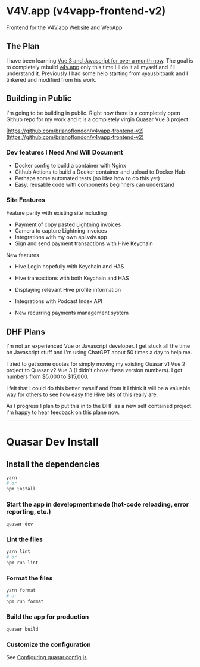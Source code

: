 # V4V.app (v4vapp-frontend-v2)

Frontend for the V4V.app Website and WebApp

## The Plan

I have been learning [Vue 3 and Javascript for over a month now](https://peakd.com/hive-139531/@brianoflondon/learning-vue-3-and-hive-keychain-at-the-same-time). The goal is to completely rebuild [v4v.app](https://v4v.app/) only this time I'll do it all myself and I'll understand it. Previously I had some help starting from @ausbitbank and I tinkered and modified from his work.

## Building in Public

I'm going to be building in public. Right now there is a completely open Github repo for my work and it is a completely virgin Quasar Vue 3 project.

<div class="text-center">

[https://github.com/brianoflondon/v4vapp-frontend-v2](https://github.com/brianoflondon/v4vapp-frontend-v2)

</div>

### Dev features I Need And Will Document

- Docker config to build a container with Nginx
- Github Actions to build a Docker container and upload to Docker Hub
- Perhaps some automated tests (no idea how to do this yet)
- Easy, reusable code with components beginners can understand

### Site Features

Feature parity with existing site including

- Payment of copy pasted Lightning invoices
- Camera to capture Lightning invoices
- Integrations with my own api.v4v.app
- Sign and send payment transactions with Hive Keychain

New features

- Hive Login hopefully with Keychain and HAS
- Hive transactions with both Keychain and HAS
- Displaying relevant Hive profile information

- Integrations with Podcast Index API
- New recurring payments management system

## DHF Plans

I'm not an experienced Vue or Javascript developer. I get stuck all the time on Javascript stuff and I'm using ChatGPT about 50 times a day to help me.

I tried to get some quotes for simply moving my existing Quasar v1 Vue 2 project to Quasar v2 Vue 3 (I didn't chose these version numbers). I got numbers from $5,000 to $15,000.

I felt that I could do this better myself and from it I think it will be a valuable way for others to see how easy the Hive bits of this really are.

As I progress I plan to put this in to the DHF as a new self contained project. I'm happy to hear feedback on this plane now.

---

# Quasar Dev Install

## Install the dependencies

```bash
yarn
# or
npm install
```

### Start the app in development mode (hot-code reloading, error reporting, etc.)

```bash
quasar dev
```

### Lint the files

```bash
yarn lint
# or
npm run lint
```

### Format the files

```bash
yarn format
# or
npm run format
```

### Build the app for production

```bash
quasar build
```

### Customize the configuration

See [Configuring quasar.config.js](https://v2.quasar.dev/quasar-cli-vite/quasar-config-js).
